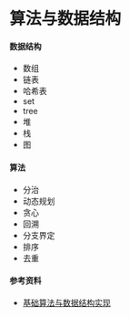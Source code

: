 # 算法与数据结构

#### 数据结构

- 数组
- 链表
- 哈希表
- set
- tree
- 堆
- 栈
- 图
  
#### 算法

- 分治
- 动态规划
- 贪心
- 回溯
- 分支界定
- 排序
- 去重
  

#### 参考资料
  
- [基础算法与数据结构实现](https://github.com/amejiarosario/dsa.js-data-structures-algorithms-javascript)